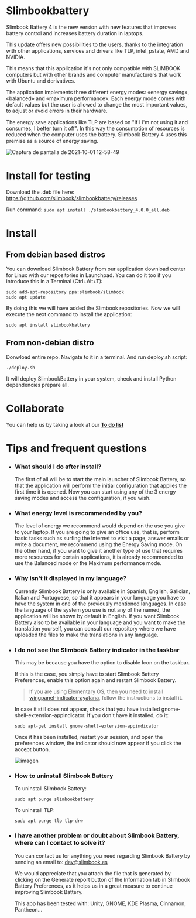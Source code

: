 # Slimbookbattery

Slimbook Battery 4 is the new version with new features that improves battery control and increases battery duration in laptops.

This update offers new possibilities to the users, thanks to the integration with other applications, services and drivers like TLP, intel_pstate, AMD and NVIDIA.

This means that this application it's not only compatible with SLIMBOOK computers but with other brands and computer manufacturers that work with Ubuntu and derivatives.

The application implements three different energy modes: «energy saving», «balanced» and «maximum performance». Each energy mode comes with default values but the user is allowed to change the most important values, to adjust or avoid errors in their hardware.

The energy save applications like TLP are based on "If I i'm not using it and consumes, I better turn it off". In this way the consumption of resources is reduced when the computer uses the battery. Slimbook Battery 4 uses this premise as a source of energy saving.


![Captura de pantalla de 2021-10-01 12-58-49](https://user-images.githubusercontent.com/18195266/135992289-d05ac9eb-5c00-4525-8641-e09efee8608f.png)


# Install for testing
Download the .deb file here:
https://github.com/slimbook/slimbookbattery/releases

Run command:
  `sudo apt install ./slimbookbattery_4.0.0_all.deb`

# Install 
## From debian based distros
You can download Slimbook Battery from our application download center for Linux with our repositories in Launchpad. You can do it too if you introduce this in a Terminal (Ctrl+Alt+T):

    sudo add-apt-repository ppa:slimbook/slimbook
    sudo apt update

By doing this we will have added the Slimbook repositories. Now we will execute the next command to install the application:

    sudo apt install slimbookbattery
## From non-debian distro   
Donwload entire repo. Navigate to it in a terminal. And run deploy.sh script:
  
	./deploy.sh

It will deploy SlimbookBattery in your system, check and install Python dependencies prepare all.  
# Collaborate
You can help us by taking a look at our [**To do list**](https://github.com/slimbook/slimbookbattery/projects/1)

# Tips and frequent questions 


* ### What should I do after install?

  The first of all will be to start the main launcher of Slimbook Battery, so that the application will perform the initial configuration that applies the first time it is opened. Now you can start using any of the 3 energy saving modes and access the configuration, if you wish.

 
* ### What energy level is recommended by you?

  The level of energy we recommend would depend on the use you give to your laptop. If you are going to give an office use, that is, perform basic tasks such as surfing the Internet to visit a page, answer emails or write a document, we recommend using the Energy Saving mode. On the other hand, if you want to give it another type of use that requires more resources for certain applications, it is already recommended to use the Balanced mode or the Maximum performance mode.

 
* ### Why isn't it displayed in my language?

  Currently Slimbook Battery is only available in Spanish, English, Galician, Italian and Portuguese, so that it appears in your language you have to have the system in one of the previously mentioned languages. In case the language of the system you use is not any of the named, the application will be shown by default in English.
  If you want Slimbook Battery also to be available in your language and you want to make the translation yourself, you can consult our repository where we have uploaded the files to make the translations in any language.

* ### I do not see the Slimbook Battery indicator in the taskbar
  This may be because you have the option to disable Icon on the taskbar.

  If this is the case, you simply have to start Slimbook Battery Preferences, enable this option again and restart Slimbook Battery.
  
  > If you are using Elementary OS, then you need to install [wingpanel-indicator-ayatana](https://github.com/Lafydev/wingpanel-indicator-ayatana), follow the instructions to install it.

  In case it still does not appear, check that you have installed gnome-shell-extension-appindicator. If you don't have it installed, do it:

      sudo apt-get install gnome-shell-extension-appindicator

  Once it has been installed, restart your session, and open the preferences window, the indicator should now appear if you click the accept button. 
  

  ![imagen](https://user-images.githubusercontent.com/18195266/134377358-76eeb997-71c3-49bd-a108-4db8588544f0.png)


* ### How to uninstall Slimbook Battery

  To uninstall Slimbook Battery:

      sudo apt purge slimbookbattery

  To uninstall TLP:

      sudo apt purge tlp tlp-drw
    

* ### I have another problem or doubt about Slimbook Battery, where can I contact to solve it?

  You can contact us for anything you need regarding Slimbook Battery by sending an email to: dev@slimbook.es

  We would appreciate that you attach the file that is generated by clicking on the Generate report button of the Information tab in Slimbook Battery Preferences,  as it helps us in a great measure to continue improving Slimbook Battery.



  This app has been tested with: Unity, GNOME, KDE Plasma, Cinnamon, Pantheon...


